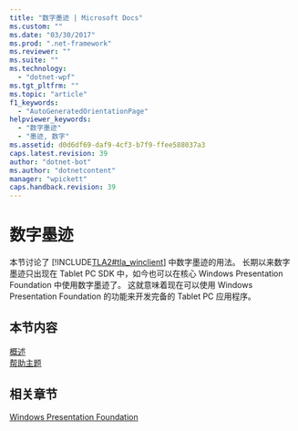 ```yaml
---
title: "数字墨迹 | Microsoft Docs"
ms.custom: ""
ms.date: "03/30/2017"
ms.prod: ".net-framework"
ms.reviewer: ""
ms.suite: ""
ms.technology: 
  - "dotnet-wpf"
ms.tgt_pltfrm: ""
ms.topic: "article"
f1_keywords: 
  - "AutoGeneratedOrientationPage"
helpviewer_keywords: 
  - "数字墨迹"
  - "墨迹, 数字"
ms.assetid: d0d6df69-daf9-4cf3-b7f9-ffee588037a3
caps.latest.revision: 39
author: "dotnet-bot"
ms.author: "dotnetcontent"
manager: "wpickett"
caps.handback.revision: 39
---
```

# 数字墨迹
本节讨论了 [!INCLUDE[TLA2#tla_winclient](../../../../includes/tla2sharptla-winclient-md.md)] 中数字墨迹的用法。  长期以来数字墨迹只出现在 Tablet PC SDK 中，如今也可以在核心 Windows Presentation Foundation 中使用数字墨迹了。  这就意味着现在可以使用 Windows Presentation Foundation 的功能来开发完备的 Tablet PC 应用程序。  
  
## 本节内容  
 [概述](../../../../docs/framework/wpf/advanced/digital-ink-overviews.md)  
 [帮助主题](../../../../docs/framework/wpf/advanced/digital-ink-how-to-topics.md)  
  
## 相关章节  
 [Windows Presentation Foundation](../../../../docs/framework/wpf/index.md)